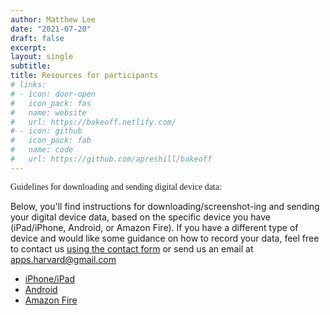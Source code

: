 ```yaml
---
author: Matthew Lee
date: "2021-07-20"
draft: false
excerpt: 
layout: single
subtitle: 
title: Resources for participants
# links:
# - icon: door-open
#   icon_pack: fas
#   name: website
#   url: https://bakeoff.netlify.com/
# - icon: github
#   icon_pack: fab
#   name: code
#   url: https://github.com/apreshill/bakeoff
---
```

<!---
<span style="font-family:Metropolis-SB">Participant consent form</span>

The form below provides important information about participating in this research. You have the right to take your time in making decisions about participating in this research. If you have any questions about the research or any portion of this form, you can ask us at any time. If you decide to participate in this research you will be asked to sign this form. A copy of the signed form will be provided to you for your records. 

- <a href="/pdf/consent.docx" target="_blank">Study consent form (will download a .docx file)</a>


This study was reviewed and approved by the [Harvard University T.H. Chan School of Public Health Office of Regulatory Affairs and Research Compliance](https://www.hsph.harvard.edu/regulatory-affairs-and-research-compliance/)

<br>
-->

<span style="font-family:Metropolis-SB">Guidelines for downloading and sending digital device data:</span>

Below, you'll find instructions for downloading/screenshot-ing and sending your digital device data, based on the specific device you have (iPad/iPhone, Android, or Amazon Fire). If you have a different type of device and would like some guidance on how to record your data, feel free to contact us [using the contact form](/contact/) or send us an email at apps.harvard@gmail.com

- <a href="/pdf/ios.pdf" target="_blank">iPhone/iPad</a>
- <a href="/pdf/android.pdf" target = "_blank"> Android</a>
- <a href="/pdf/fire.pdf" target = "_blank">Amazon Fire</a>





<br><br><br>






